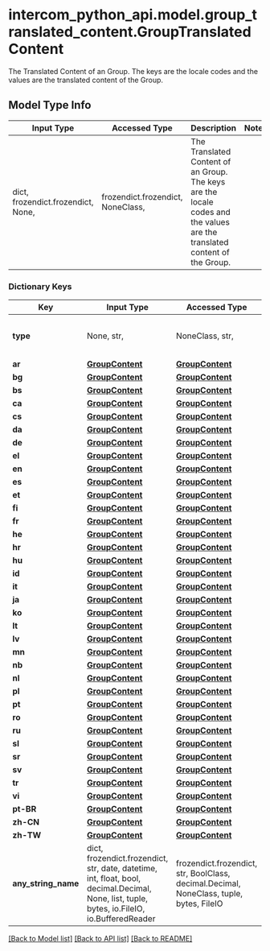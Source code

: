 # intercom_python_api.model.group_translated_content.GroupTranslatedContent

The Translated Content of an Group. The keys are the locale codes and the values are the translated content of the Group.

## Model Type Info
Input Type | Accessed Type | Description | Notes
------------ | ------------- | ------------- | -------------
dict, frozendict.frozendict, None,  | frozendict.frozendict, NoneClass,  | The Translated Content of an Group. The keys are the locale codes and the values are the translated content of the Group. | 

### Dictionary Keys
Key | Input Type | Accessed Type | Description | Notes
------------ | ------------- | ------------- | ------------- | -------------
**type** | None, str,  | NoneClass, str,  | The type of object - group_translated_content. | [optional] must be one of [None, "group_translated_content", ] 
**ar** | [**GroupContent**](GroupContent.md) | [**GroupContent**](GroupContent.md) |  | [optional] 
**bg** | [**GroupContent**](GroupContent.md) | [**GroupContent**](GroupContent.md) |  | [optional] 
**bs** | [**GroupContent**](GroupContent.md) | [**GroupContent**](GroupContent.md) |  | [optional] 
**ca** | [**GroupContent**](GroupContent.md) | [**GroupContent**](GroupContent.md) |  | [optional] 
**cs** | [**GroupContent**](GroupContent.md) | [**GroupContent**](GroupContent.md) |  | [optional] 
**da** | [**GroupContent**](GroupContent.md) | [**GroupContent**](GroupContent.md) |  | [optional] 
**de** | [**GroupContent**](GroupContent.md) | [**GroupContent**](GroupContent.md) |  | [optional] 
**el** | [**GroupContent**](GroupContent.md) | [**GroupContent**](GroupContent.md) |  | [optional] 
**en** | [**GroupContent**](GroupContent.md) | [**GroupContent**](GroupContent.md) |  | [optional] 
**es** | [**GroupContent**](GroupContent.md) | [**GroupContent**](GroupContent.md) |  | [optional] 
**et** | [**GroupContent**](GroupContent.md) | [**GroupContent**](GroupContent.md) |  | [optional] 
**fi** | [**GroupContent**](GroupContent.md) | [**GroupContent**](GroupContent.md) |  | [optional] 
**fr** | [**GroupContent**](GroupContent.md) | [**GroupContent**](GroupContent.md) |  | [optional] 
**he** | [**GroupContent**](GroupContent.md) | [**GroupContent**](GroupContent.md) |  | [optional] 
**hr** | [**GroupContent**](GroupContent.md) | [**GroupContent**](GroupContent.md) |  | [optional] 
**hu** | [**GroupContent**](GroupContent.md) | [**GroupContent**](GroupContent.md) |  | [optional] 
**id** | [**GroupContent**](GroupContent.md) | [**GroupContent**](GroupContent.md) |  | [optional] 
**it** | [**GroupContent**](GroupContent.md) | [**GroupContent**](GroupContent.md) |  | [optional] 
**ja** | [**GroupContent**](GroupContent.md) | [**GroupContent**](GroupContent.md) |  | [optional] 
**ko** | [**GroupContent**](GroupContent.md) | [**GroupContent**](GroupContent.md) |  | [optional] 
**lt** | [**GroupContent**](GroupContent.md) | [**GroupContent**](GroupContent.md) |  | [optional] 
**lv** | [**GroupContent**](GroupContent.md) | [**GroupContent**](GroupContent.md) |  | [optional] 
**mn** | [**GroupContent**](GroupContent.md) | [**GroupContent**](GroupContent.md) |  | [optional] 
**nb** | [**GroupContent**](GroupContent.md) | [**GroupContent**](GroupContent.md) |  | [optional] 
**nl** | [**GroupContent**](GroupContent.md) | [**GroupContent**](GroupContent.md) |  | [optional] 
**pl** | [**GroupContent**](GroupContent.md) | [**GroupContent**](GroupContent.md) |  | [optional] 
**pt** | [**GroupContent**](GroupContent.md) | [**GroupContent**](GroupContent.md) |  | [optional] 
**ro** | [**GroupContent**](GroupContent.md) | [**GroupContent**](GroupContent.md) |  | [optional] 
**ru** | [**GroupContent**](GroupContent.md) | [**GroupContent**](GroupContent.md) |  | [optional] 
**sl** | [**GroupContent**](GroupContent.md) | [**GroupContent**](GroupContent.md) |  | [optional] 
**sr** | [**GroupContent**](GroupContent.md) | [**GroupContent**](GroupContent.md) |  | [optional] 
**sv** | [**GroupContent**](GroupContent.md) | [**GroupContent**](GroupContent.md) |  | [optional] 
**tr** | [**GroupContent**](GroupContent.md) | [**GroupContent**](GroupContent.md) |  | [optional] 
**vi** | [**GroupContent**](GroupContent.md) | [**GroupContent**](GroupContent.md) |  | [optional] 
**pt-BR** | [**GroupContent**](GroupContent.md) | [**GroupContent**](GroupContent.md) |  | [optional] 
**zh-CN** | [**GroupContent**](GroupContent.md) | [**GroupContent**](GroupContent.md) |  | [optional] 
**zh-TW** | [**GroupContent**](GroupContent.md) | [**GroupContent**](GroupContent.md) |  | [optional] 
**any_string_name** | dict, frozendict.frozendict, str, date, datetime, int, float, bool, decimal.Decimal, None, list, tuple, bytes, io.FileIO, io.BufferedReader | frozendict.frozendict, str, BoolClass, decimal.Decimal, NoneClass, tuple, bytes, FileIO | any string name can be used but the value must be the correct type | [optional]

[[Back to Model list]](../../README.md#documentation-for-models) [[Back to API list]](../../README.md#documentation-for-api-endpoints) [[Back to README]](../../README.md)

